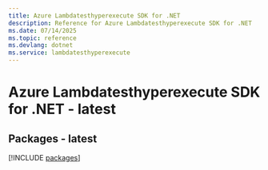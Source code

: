 ```yaml
---
title: Azure Lambdatesthyperexecute SDK for .NET
description: Reference for Azure Lambdatesthyperexecute SDK for .NET
ms.date: 07/14/2025
ms.topic: reference
ms.devlang: dotnet
ms.service: lambdatesthyperexecute
---
```

# Azure Lambdatesthyperexecute SDK for .NET - latest
## Packages - latest
[!INCLUDE [packages](lambdatesthyperexecute-index.md)]